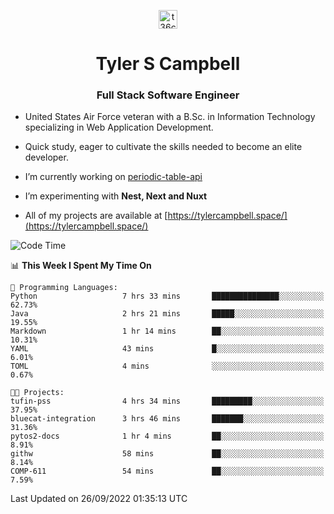 <p align="center">
<a href="https://www.linkedin.com/in/t36campbell" target="blank"><img align="center" src="https://ik.imagekit.io/t36campbell/Portfolio/linkedin.png.original_m8bbGgPh6.png" alt="t36campbell" height="30" width="30" /></a>
</p>
<h1 align="center">Tyler S Campbell</h1>
<h3 align="center">Full Stack Software Engineer</h3>

* United States Air Force veteran with a B.Sc. in Information Technology specializing in Web Application Development. 

* Quick study, eager to cultivate the skills needed to become an elite developer.

* I’m currently working on [periodic-table-api](https://github.com/t36campbell/periodic-table-api)

* I’m experimenting with **Nest, Next and Nuxt**

* All of my projects are available at [https://tylercampbell.space/](https://tylercampbell.space/)

<!--START_SECTION:waka-->
![Code Time](http://img.shields.io/badge/Code%20Time-1%2C822%20hrs%2016%20mins-blue)

📊 **This Week I Spent My Time On** 

```text
💬 Programming Languages: 
Python                   7 hrs 33 mins       ███████████████░░░░░░░░░░   62.73% 
Java                     2 hrs 21 mins       █████░░░░░░░░░░░░░░░░░░░░   19.55% 
Markdown                 1 hr 14 mins        ██░░░░░░░░░░░░░░░░░░░░░░░   10.31% 
YAML                     43 mins             █░░░░░░░░░░░░░░░░░░░░░░░░   6.01% 
TOML                     4 mins              ░░░░░░░░░░░░░░░░░░░░░░░░░   0.67%

🐱‍💻 Projects: 
tufin-pss                4 hrs 34 mins       █████████░░░░░░░░░░░░░░░░   37.95% 
bluecat-integration      3 hrs 46 mins       ███████░░░░░░░░░░░░░░░░░░   31.36% 
pytos2-docs              1 hr 4 mins         ██░░░░░░░░░░░░░░░░░░░░░░░   8.91% 
githw                    58 mins             ██░░░░░░░░░░░░░░░░░░░░░░░   8.14% 
COMP-611                 54 mins             ██░░░░░░░░░░░░░░░░░░░░░░░   7.59%

```


 Last Updated on 26/09/2022 01:35:13 UTC
<!--END_SECTION:waka-->
